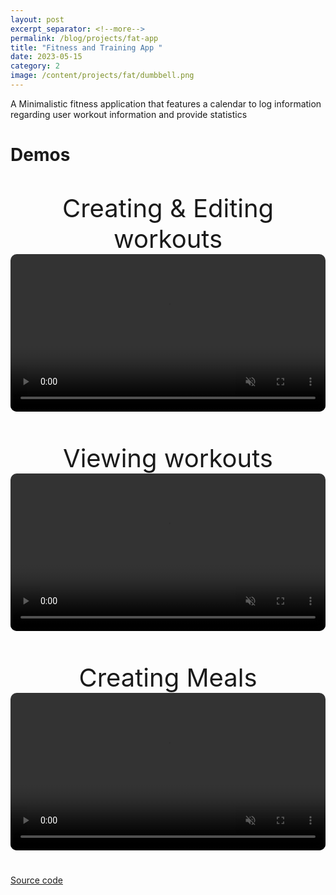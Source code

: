 ```yaml
---
layout: post
excerpt_separator: <!--more-->
permalink: /blog/projects/fat-app
title: "Fitness and Training App "
date: 2023-05-15
category: 2
image: /content/projects/fat/dumbbell.png
---
```


A Minimalistic fitness application that features a calendar to log information regarding user workout information and provide statistics

# **Demos**

<div align="center">
    <div style="padding-bottom: 25px; padding-top: 25px;">
        <div style="font-size: 40px;">Creating & Editing workouts</div>
        <video style="border-radius: 10px;" width="100%" preload="auto" controls muted>
            <source src="{{include.src}}/content/projects/fat/workouts.mp4" type="video/mp4"/>
        </video>
    </div>
    <div style="padding-bottom: 25px; padding-top: 25px;">
        <div style="font-size: 40px;">Viewing workouts</div>
        <video style="border-radius: 10px;" width="100%" preload="auto" controls muted>
            <source src="{{include.src}}/content/projects/fat/modify.mp4" type="video/mp4"/>
        </video>
    </div>
    <div style="padding-bottom: 25px; padding-top: 25px;">
        <div style="font-size: 40px;">Creating Meals</div>
        <video style="border-radius: 10px;" width="100%" preload="auto" controls muted>
            <source src="{{include.src}}/content/projects/fat/meals.mp4" type="video/mp4"/>
        </video>
    </div>

</div>

<a href="https://github.com/WTS012201/FAT-App">Source code</a>
